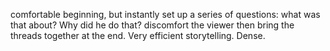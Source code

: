 comfortable beginning, but instantly set up a series of questions:
what was that about? Why did he do that? discomfort the viewer then bring the threads together at the end.
Very efficient storytelling. Dense.